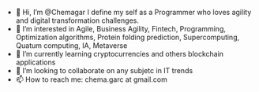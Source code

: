- 👋 Hi, I’m @Chemagar I define my self as a Programmer who loves agility and digital transformation challenges.
- 👀 I’m interested in Agile, Business Agility, Fintech, Programming, Optimization algorithms, Protein folding prediction, Supercomputing, Quatum computing, IA, Metaverse
- 🌱 I’m currently learning cryptocurrencies and others blockchain applications
- 💞️ I’m looking to collaborate on any subjetc in IT trends 
- 📫 How to reach me: chema.garc at gmail.com

<!---
Chemagar/Chemagar is a ✨ special ✨ repository because its `README.md` (this file) appears on your GitHub profile.
You can click the Preview link to take a look at your changes.
--->
